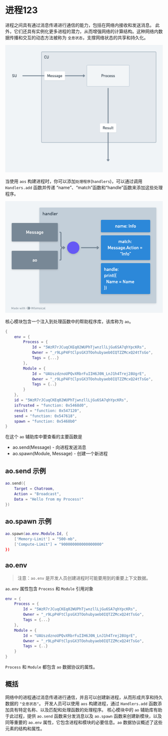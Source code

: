 # 进程123

进程之间具有通过消息传递进行通信的能力，包括在网络内接收和发送消息。 此外，它们还具有实例化更多进程的潜力，从而增强网络的计算结构。这种网络内数据传播和交互的动态方法被称为 `全息状态`，支撑网络状态的共享和持久化。

![流程图](process-diagram.png)

当使用 `aos` 构建进程时，你可以添加`处理程序`(`handlers`)，可以通过调用 `Handlers.add` 函数并传递 “name”、“match”函数和“handle”函数来添加这些处理程序。

![处理程序图](handler-diagram.png)

核心模块包含一个注入到处理函数中的帮助程序库，该库称为 `ao`。

```lua
{
    env = {
        Process = {
            Id = "5WzR7rJCuqCKEq02WUPhTjwnzllLjGu6SA7qhYpcKRs",
            Owner = "_r9LpP4FtClpsGX3TOohubyaeb0IQTZZMcxQ24tTsGo",
            Tags = {...}
        },
        Module = {
            Id = "UAUszdznoUPQvXRbrFuIIH6J0N_LnJ1h4Trej28UgrE",
            Owner = "_r9LpP4FtClpsGX3TOohubyaeb0IQTZZMcxQ24tTsGo",
            Tags = {..}
        }
    },
    id = "5WzR7rJCuqCKEq02WUPhTjwnzllLjGu6SA7qhYpcKRs",
    isTrusted = "function: 0x5468d0",
    result = "function: 0x547120",
    send = "function: 0x547618",
    spawn = "function: 0x5468b0"
}
```

在这个 `ao` 辅助库中要查看的主要函数是

- ao.send(Message) - 向进程发送消息
- ao.spawn(Module, Message) - 创建一个新进程

## ao.send 示例

```lua
ao.send({
    Target = Chatroom,
    Action = "Broadcast",
    Data = "Hello from my Process!"
})
```

## ao.spawn 示例

```lua
ao.spawn(ao.env.Module.Id, {
    ['Memory-Limit'] = "500-mb",
    ['Compute-Limit"] = "900000000000000000"
})
```

## ao.env

> 注意：`ao.env` 是开发人员创建进程时可能要用到的重要上下文数据。

`ao.env` 属性包含 `Process` 和 `Module` 引用对象

```lua
env = {
    Process = {
        Id = "5WzR7rJCuqCKEq02WUPhTjwnzllLjGu6SA7qhYpcKRs",
        Owner = "_r9LpP4FtClpsGX3TOohubyaeb0IQTZZMcxQ24tTsGo",
        Tags = {...}
    },
    Module = {
        Id = "UAUszdznoUPQvXRbrFuIIH6J0N_LnJ1h4Trej28UgrE",
        Owner = "_r9LpP4FtClpsGX3TOohubyaeb0IQTZZMcxQ24tTsGo",
        Tags = {..}
    }
}
```

`Process` 和 `Module` 都包含 `ao` 数据协议的属性。

## 概括

网络中的进程通过消息传递进行通信，并且可以创建新进程，从而形成共享和持久数据的 `"全息状态"`。 开发人员可以使用 `aos` 构建进程，通过 `Handlers.add` 函数添加具有特定名称、以及匹配和处理函数的处理程序。 核心模块中的 `ao` 辅助库有助于此过程，提供 `ao.send` 函数来分发消息以及 `ao.spawn` 函数来创建新模块，以及同等重要的 `ao.env` 属性，它包含进程和模块的必要信息。`ao` 数据协议概述了这些元素的结构和属性。
